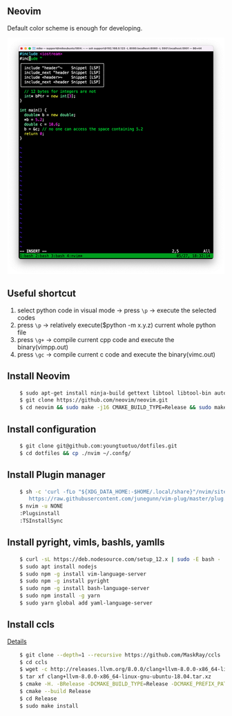 ## Neovim
Default color scheme is enough for developing.
<p align="center">
    <img src="pictures/neovimscreenshot.png" />
</p>

## Useful shortcut
1. select python code in visual mode -> press `\p` -> execute the selected codes
1. press `\p` -> relatively execute($python -m x.y.z) current whole python file
2. press `\g+` -> compile current cpp code and execute the binary(vimpp.out)
2. press `\gc` -> compile current c code and execute the binary(vimc.out)


## Install Neovim
```bash
    $ sudo apt-get install ninja-build gettext libtool libtool-bin autoconf automake cmake g++ pkg-config unzip curl doxygen
    $ git clone https://github.com/neovim/neovim.git
    $ cd neovim && sudo make -j16 CMAKE_BUILD_TYPE=Release && sudo make CMAKE_BUILD_TYPE=Release install
```

## Install configuration
```bash
    $ git clone git@github.com:youngtuotuo/dotfiles.git
    $ cd dotfiles && cp ./nvim ~/.confg/
```

## Install Plugin manager
```bash
    $ sh -c 'curl -fLo "${XDG_DATA_HOME:-$HOME/.local/share}"/nvim/site/autoload/plug.vim --create-dirs \
       https://raw.githubusercontent.com/junegunn/vim-plug/master/plug.vim'
    $ nvim -u NONE
    :Plugsinstall
    :TSInstallSync
```


## Install pyright, vimls, bashls, yamlls
```bash
    $ curl -sL https://deb.nodesource.com/setup_12.x | sudo -E bash -
    $ sudo apt install nodejs
    $ sudo npm -g install vim-language-server
    $ sudo npm -g install pyright
    $ sudo npm -g install bash-language-server
    $ sudo npm install -g yarn
    $ sudo yarn global add yaml-language-server
```

## Install ccls
[Details](https://github.com/MaskRay/ccls/wiki/Build)
```bash
    $ git clone --depth=1 --recursive https://github.com/MaskRay/ccls
    $ cd ccls
    $ wget -c http://releases.llvm.org/8.0.0/clang+llvm-8.0.0-x86_64-linux-gnu-ubuntu-18.04.tar.xz
    $ tar xf clang+llvm-8.0.0-x86_64-linux-gnu-ubuntu-18.04.tar.xz
    $ cmake -H. -BRelease -DCMAKE_BUILD_TYPE=Release -DCMAKE_PREFIX_PATH=$PWD/clang+llvm-8.0.0-x86_64-linux-gnu-ubuntu-18.04
    $ cmake --build Release
    $ cd Release
    $ sudo make install
```

